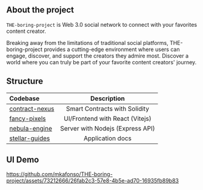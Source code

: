 ## About the project

`THE-boring-project` is Web 3.0 social network to connect with your favorites content creator.

Breaking away from the limitations of traditional social platforms, THE-boring-project provides a cutting-edge environment where users can engage, discover, and support the creators they admire most.
Discover a world where you can truly be part of your favorite content creators' journey.

## Structure

| Codebase                         |           Description            |
| :------------------------------- | :------------------------------: |
| [contract-nexus](contract-nexus) |  Smart Contracts with Solidity   |
| [fancy-pixels](fancy-pixels)     | UI/Frontend with React (Vitejs)  |
| [nebula-engine](nebula-engine)   | Server with Nodejs (Express API) |
| [stellar-guides](stellar-guides) |         Application docs         |


## UI Demo


https://github.com/mkafonso/THE-boring-project/assets/73212666/26fab2c3-57e8-4b5e-ad70-16935fb89b83

